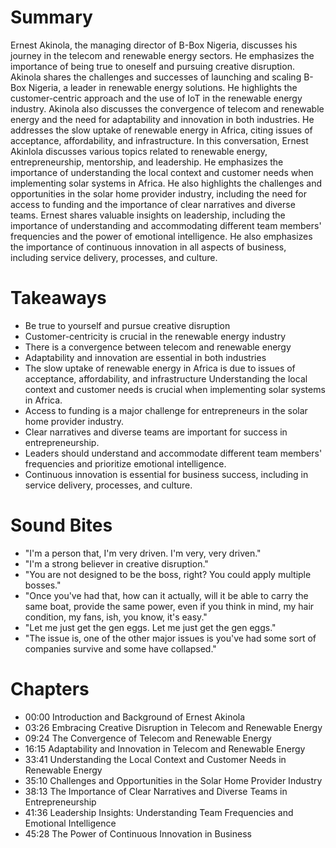 # Summary
Ernest Akinola, the managing director of B-Box Nigeria, discusses his journey in the telecom and renewable energy sectors. He emphasizes the importance of being true to oneself and pursuing creative disruption. Akinola shares the challenges and successes of launching and scaling B-Box Nigeria, a leader in renewable energy solutions. He highlights the customer-centric approach and the use of IoT in the renewable energy industry. Akinola also discusses the convergence of telecom and renewable energy and the need for adaptability and innovation in both industries. He addresses the slow uptake of renewable energy in Africa, citing issues of acceptance, affordability, and infrastructure. In this conversation, Ernest Akinlola discusses various topics related to renewable energy, entrepreneurship, mentorship, and leadership. He emphasizes the importance of understanding the local context and customer needs when implementing solar systems in Africa. He also highlights the challenges and opportunities in the solar home provider industry, including the need for access to funding and the importance of clear narratives and diverse teams. Ernest shares valuable insights on leadership, including the importance of understanding and accommodating different team members' frequencies and the power of emotional intelligence. He also emphasizes the importance of continuous innovation in all aspects of business, including service delivery, processes, and culture.


# Takeaways
- Be true to yourself and pursue creative disruption
- Customer-centricity is crucial in the renewable energy industry
- There is a convergence between telecom and renewable energy
- Adaptability and innovation are essential in both industries
- The slow uptake of renewable energy in Africa is due to issues of acceptance, affordability, and infrastructure Understanding the local context and customer needs is crucial when implementing solar systems in Africa.
- Access to funding is a major challenge for entrepreneurs in the solar home provider industry.
- Clear narratives and diverse teams are important for success in entrepreneurship.
- Leaders should understand and accommodate different team members' frequencies and prioritize emotional intelligence.
- Continuous innovation is essential for business success, including in service delivery, processes, and culture.


# Sound Bites
- "I'm a person that, I'm very driven. I'm very, very driven."
- "I'm a strong believer in creative disruption."
- "You are not designed to be the boss, right? You could apply multiple bosses."
- "Once you've had that, how can it actually, will it be able to carry the same boat, provide the same power, even if you think in mind, my hair condition, my fans, ish, you know, it's easy."
- "Let me just get the gen eggs. Let me just get the gen eggs."
- "The issue is, one of the other major issues is you've had some sort of companies survive and some have collapsed."


# Chapters
- 00:00 Introduction and Background of Ernest Akinola
- 03:26 Embracing Creative Disruption in Telecom and Renewable Energy
- 09:24 The Convergence of Telecom and Renewable Energy
- 16:15 Adaptability and Innovation in Telecom and Renewable Energy
- 33:41 Understanding the Local Context and Customer Needs in Renewable Energy
- 35:10 Challenges and Opportunities in the Solar Home Provider Industry
- 38:13 The Importance of Clear Narratives and Diverse Teams in Entrepreneurship
- 41:36 Leadership Insights: Understanding Team Frequencies and Emotional Intelligence
- 45:28 The Power of Continuous Innovation in Business


